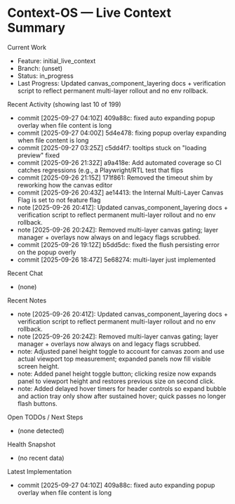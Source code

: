 # Context-OS — Live Context Summary

Current Work
- Feature: initial_live_context
- Branch: (unset)
- Status: in_progress
- Last Progress: Updated canvas_component_layering docs + verification script to reflect permanent multi-layer rollout and no env rollback.

Recent Activity (showing last 10 of 199)
- commit [2025-09-27 04:10Z] 409a88c: fixed auto expanding popup overlay when file content is long
- commit [2025-09-27 04:00Z] 5d4e478: fixing popup overlay expanding when file content is long
- commit [2025-09-27 03:25Z] c5dd4f7: tooltips stuck on "loading preview" fixed
- commit [2025-09-26 21:32Z] a9a418e: Add automated coverage so CI catches regressions (e.g., a Playwright/RTL test that flips
- commit [2025-09-26 21:15Z] 171f861: Removed the timeout shim by reworking how the canvas editor
- commit [2025-09-26 20:43Z] ae14413: the Internal Multi-Layer Canvas Flag is set to not feature flag
- note [2025-09-26 20:41Z]: Updated canvas_component_layering docs + verification script to reflect permanent multi-layer rollout and no env rollback.
- note [2025-09-26 20:24Z]: Removed multi-layer canvas gating; layer manager + overlays now always on and legacy flags scrubbed.
- commit [2025-09-26 19:12Z] b5dd5dc: fixed the flush persisting error on the popup overly
- commit [2025-09-26 18:47Z] 5e68274: multi-layer just implemented

Recent Chat
- (none)

Recent Notes
- note [2025-09-26 20:41Z]: Updated canvas_component_layering docs + verification script to reflect permanent multi-layer rollout and no env rollback.
- note [2025-09-26 20:24Z]: Removed multi-layer canvas gating; layer manager + overlays now always on and legacy flags scrubbed.
- note: Adjusted panel height toggle to account for canvas zoom and use actual viewport top measurement; expanded panels now fill visible screen height.
- note: Added panel height toggle button; clicking resize now expands panel to viewport height and restores previous size on second click.
- note: Added delayed hover timers for header controls so expand bubble and action tray only show after sustained hover; quick passes no longer flash buttons.

Open TODOs / Next Steps
- (none detected)

Health Snapshot
- (no recent data)

Latest Implementation
- commit [2025-09-27 04:10Z] 409a88c: fixed auto expanding popup overlay when file content is long
